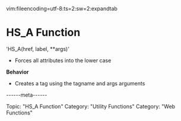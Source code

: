 vim:fileencoding=utf-8:ts=2:sw=2:expandtab

#  HS_A Function

'HS_A(href, label, **args)'

- Forces all attributes into the lower case

**Behavior**

- Creates a tag using the tagname and args arguments

------meta------

Topic: "HS_A Function"
Category: "Utility Functions"
Category: "Web Functions"
